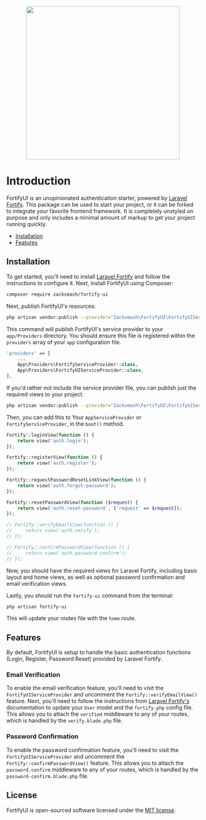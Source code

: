 <p  align="center"><img  src="https://github.com/zacksmash/fortify-ui/blob/master/fortify-ui-image.png"  width="400"></p>

# Introduction

FortifyUI is an unopinionated authentication starter, powered by [Laravel Fortify](https://github.com/laravel/fortify). This package can be used to start your project, or it can be forked to integrate your favorite frontend framework. It is completely unstyled on purpose and only includes a minimal amount of markup to get your project running quickly.

- [Installation](#installation)
- [Features](#features)

<a name="installation"></a>
## Installation

To get started, you'll need to install [Laravel Fortify](https://github.com/laravel/fortify) and follow the instructions to configure it. Next, install FortifyUI using Composer:

```bash
composer require zacksmash/fortify-ui
```

Next, publish FortifyUI's resources:

```bash
php artisan vendor:publish --provider="Zacksmash\FortifyUI\FortifyUIServiceProvider"
```

This command will publish FortifyUI's service provider to your `app/Providers` directory. You should ensure this file is registered within the `providers` array of your `app` configuration file.

```php
'providers' => [
    ...
    App\Providers\FortifyServiceProvider::class,
    App\Providers\FortifyUIServiceProvider::class,
],
```

If you'd rather not include the service provider file, you can publish just the required views to your project.

```bash
php artisan vendor:publish --provider="Zacksmash\FortifyUI\FortifyUIServiceProvider" --tag=views
```

Then, you can add this to Your `AppServiceProvider` or `FortifyServiceProvider`, in the `boot()` method.

```php
Fortify::loginView(function () {
    return view('auth.login');
});

Fortify::registerView(function () {
    return view('auth.register');
});

Fortify::requestPasswordResetLinkView(function () {
    return view('auth.forgot-password');
});

Fortify::resetPasswordView(function ($request) {
    return view('auth.reset-password', ['request' => $request]);
});

// Fortify::verifyEmailView(function () {
//     return view('auth.verify');
// });

// Fortify::confirmPasswordView(function () {
//     return view('auth.password-confirm');
// });
```

Now, you should have the required views for Laravel Fortify, including basic layout and home views, as well as optional password confirmation and email verification views.

Lastly, you should run the `fortify-ui` command from the terminal:

```bash
php artisan fortify-ui
```

This will update your routes file with the `home` route.

<a name="features"></a>
## Features

By default, FortifyUI is setup to handle the basic authentication functions (Login, Register, Password Reset) provided by Laravel Fortify.

### Email Verification
To enable the email verification feature, you'll need to visit the `FortifyUIServiceProvider` and uncomment the `Fortify::verifyEmailView()` feature. Next, you'll need to follow the instructions from [Laravel Fortify's](https://github.com/laravel/fortify/blob/1.x/README.md#email-verification) documentation to update your `User` model and the `fortify.php` config file. This allows you to attach the `verified` middleware to any of your routes, which is handled by the `verify.blade.php` file.

### Password Confirmation
To enable the password confirmation feature, you'll need to visit the `FortifyUIServiceProvider` and uncomment the `Fortify::confirmPasswordView()` feature. This allows you to attach the `password.confirm` middleware to any of your routes, which is handled by the `password-confirm.blade.php` file.

## License

FortifyUI is open-sourced software licensed under the [MIT license](LICENSE.md).
